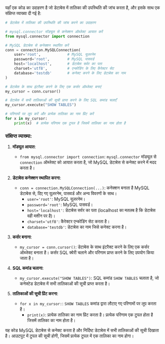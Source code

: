 यहाँ एक कोड का उदाहरण है जो डेटाबेस में तालिका की उपस्थिति की जांच करता है, और इसके साथ एक संक्षिप्त व्याख्या दी गई है:

```python
# डेटाबेस में तालिका की उपस्थिति की जांच करने का उदाहरण

# mysql.connector मॉड्यूल से कनेक्शन ऑब्जेक्ट आयात करें
from mysql.connector import connection

# MySQL डेटाबेस से कनेक्शन स्थापित करें
conn = connection.MySQLConnection(
    user='root',            # MySQL यूज़रनेम
    password='root',        # MySQL पासवर्ड
    host='localhost',       # डेटाबेस सर्वर का पता
    charset='utf8',         # एन्कोडिंग के लिए कैरेक्टर सेट
    database='testdb'       # कनेक्ट करने के लिए डेटाबेस का नाम
)

# डेटाबेस के साथ इंटरैक्ट करने के लिए एक कर्सर ऑब्जेक्ट बनाएं
my_cursor = conn.cursor()  

# डेटाबेस में सभी तालिकाओं की सूची प्राप्त करने के लिए SQL कमांड चलाएँ
my_cursor.execute("SHOW TABLES")

# परिणामों पर लूप करें और प्रत्येक तालिका का नाम प्रिंट करें
for x in my_cursor:
    print(x)  # प्रत्येक परिणाम एक टुपल है जिसमें तालिका का नाम होता है
```

### संक्षिप्त व्याख्या:

1. **मॉड्यूल आयात**:
   - `from mysql.connector import connection`: `mysql.connector` मॉड्यूल से `connection` ऑब्जेक्ट को आयात करता है, जो MySQL डेटाबेस से कनेक्ट करने में मदद करता है।

2. **डेटाबेस कनेक्शन स्थापित करना**:
   - `conn = connection.MySQLConnection(...)`: कनेक्शन बनाता है MySQL डेटाबेस से, दिए गए यूज़रनेम, पासवर्ड और अन्य विवरणों के साथ।
     - `user='root'`: MySQL यूज़रनेम।
     - `password='root'`: MySQL पासवर्ड।
     - `host='localhost'`: डेटाबेस सर्वर का पता (localhost का मतलब है कि डेटाबेस वही मशीन पर है)।
     - `charset='utf8'`: कैरेक्टर एन्कोडिंग सेट करता है।
     - `database='testdb'`: डेटाबेस का नाम जिसे कनेक्ट करना है।

3. **कर्सर बनाना**:
   - `my_cursor = conn.cursor()`: डेटाबेस के साथ इंटरैक्ट करने के लिए एक कर्सर ऑब्जेक्ट बनाता है। कर्सर SQL क्वेरी चलाने और परिणाम प्राप्त करने के लिए उपयोग किया जाता है।

4. **SQL कमांड चलाना**:
   - `my_cursor.execute("SHOW TABLES")`: SQL कमांड `SHOW TABLES` चलाता है, जो कनेक्टेड डेटाबेस में सभी तालिकाओं की सूची प्राप्त करता है।

5. **तालिकाओं की सूची प्रिंट करना**:
   - `for x in my_cursor:`: `SHOW TABLES` कमांड द्वारा लौटाए गए परिणामों पर लूप करता है।
     - `print(x)`: प्रत्येक तालिका का नाम प्रिंट करता है। प्रत्येक परिणाम एक टुपल होता है जिसमें तालिका का नाम होता है।

यह कोड MySQL डेटाबेस से कनेक्ट करता है और निर्दिष्ट डेटाबेस में सभी तालिकाओं की सूची दिखाता है। आउटपुट में टुपल की सूची होगी, जिसमें प्रत्येक टुपल में एक तालिका का नाम होगा।
